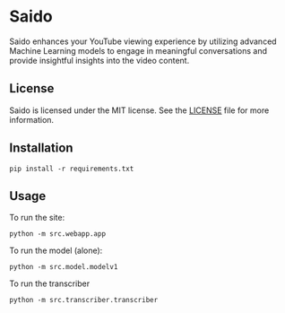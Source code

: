 # Saido

Saido enhances your YouTube viewing experience by utilizing advanced Machine Learning models to engage in meaningful conversations and provide insightful insights into the video content.


## License

Saido is licensed under the MIT license. See the [LICENSE](LICENSE) file for more information.

## Installation

```
pip install -r requirements.txt
```

## Usage

To run the site:

```
python -m src.webapp.app
```

To run the model (alone):

```
python -m src.model.modelv1
```

To run the transcriber

```
python -m src.transcriber.transcriber
```

